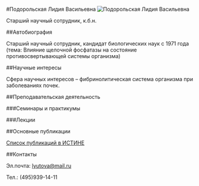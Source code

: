 #Подорольская Лидия Васильевна
![Подорольская Лидия Васильевна](./podolskaya.jpg "Подорольская Лидия Васильевна")

Старший научный сотрудник, к.б.н.

##Автобиография

Старший научный сотрудник, кандидат биологических наук с 1971 года (тема: Влияние щелочной фосфатазы на состояние противосвертывающей системы организма)

##Научные интересы

Сфера научных интересов –  фибринолитическая система организма при заболеваниях почек.

##Преподавательская деятельность

###Семинары и практикумы

###Лекции

##Основные публикации

[Список публикаций в ИСТИНЕ](http://istina.msu.ru/workers/1457099/)

##Контакты

Эл.почта: lyutova@mail.ru

Тел.: (495)939-14-11